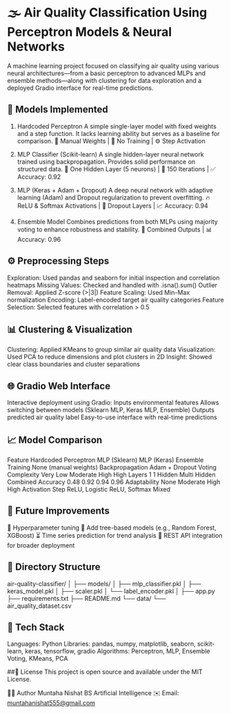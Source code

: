 # 🌫️ Air Quality Classification Using Perceptron Models & Neural Networks
A machine learning project focused on classifying air quality using various neural architectures—from a basic perceptron to advanced MLPs and ensemble methods—along with clustering for data exploration and a deployed Gradio interface for real-time predictions.

## 🧠 Models Implemented
1. Hardcoded Perceptron
A simple single-layer model with fixed weights and a step function. It lacks learning ability but serves as a baseline for comparison.
🔧 Manual Weights | 🚫 No Training | ⚙️ Step Activation

2. MLP Classifier (Scikit-learn)
A single hidden-layer neural network trained using backpropagation. Provides solid performance on structured data.
🧪 One Hidden Layer (5 neurons) | 🔁 150 Iterations | ✅ Accuracy: 0.92

3. MLP (Keras + Adam + Dropout)
A deep neural network with adaptive learning (Adam) and Dropout regularization to prevent overfitting.
🔥 ReLU & Softmax Activations | 🔄 Dropout Layers | 📈 Accuracy: 0.94

4. Ensemble Model
Combines predictions from both MLPs using majority voting to enhance robustness and stability.
🤝 Combined Outputs | 📊 Accuracy: 0.96

## ⚙️ Preprocessing Steps
Exploration: Used pandas and seaborn for initial inspection and correlation heatmaps
Missing Values: Checked and handled with .isna().sum()
Outlier Removal: Applied Z-score (>|3|)
Feature Scaling: Used Min-Max normalization
Encoding: Label-encoded target air quality categories
Feature Selection: Selected features with correlation > 0.5

## 📊 Clustering & Visualization
Clustering: Applied KMeans to group similar air quality data
Visualization: Used PCA to reduce dimensions and plot clusters in 2D
Insight: Showed clear class boundaries and cluster separations

## 🌐 Gradio Web Interface
Interactive deployment using Gradio:
Inputs environmental features
Allows switching between models (Sklearn MLP, Keras MLP, Ensemble)
Outputs predicted air quality label
Easy-to-use interface with real-time predictions

## 📈 Model Comparison
Feature	Hardcoded Perceptron	MLP (Sklearn)	MLP (Keras)	Ensemble
Training	None (manual weights)	Backpropagation	Adam + Dropout	Voting
Complexity	Very Low	Moderate	High	High
Layers	1	1 Hidden	Multi Hidden	Combined
Accuracy	0.48	0.92	0.94	0.96
Adaptability	None	Moderate	High	High
Activation	Step	ReLU, Logistic	ReLU, Softmax	Mixed

## 🚀 Future Improvements
🔧 Hyperparameter tuning
🌲 Add tree-based models (e.g., Random Forest, XGBoost)
⏳ Time series prediction for trend analysis
🔌 REST API integration for broader deployment

## 🔖 Directory Structure
air-quality-classifier/
│
├── models/
│   ├── mlp_classifier.pkl
│   ├── keras_model.pkl
│   ├── scaler.pkl
│   └── label_encoder.pkl
│
├── app.py
├── requirements.txt
├── README.md
└── data/
    └── air_quality_dataset.csv

## 🧰 Tech Stack
Languages: Python
Libraries: pandas, numpy, matplotlib, seaborn, scikit-learn, keras, tensorflow, gradio
Algorithms: Perceptron, MLP, Ensemble Voting, KMeans, PCA

##📎 License
This project is open source and available under the MIT License.

👩‍💻 Author
Muntaha Nishat
BS Artificial Intelligence
✉️ Email: muntahanishat555@gmail.com

